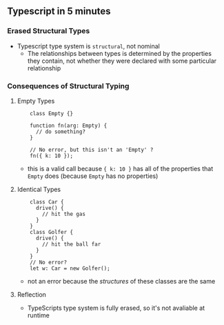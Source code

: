 ## Typescript in 5 minutes 

### Erased Structural Types
* Typescript type system is `structural`, not nominal
   * The relationships between types is determined by the properties they contain, not whether they were declared with some particular relationship

### Consequences of Structural Typing
1. Empty Types
	```
		class Empty {}
		 
		function fn(arg: Empty) {
		  // do something?
		}
		 
		// No error, but this isn't an 'Empty' ?
		fn({ k: 10 });
	```
	* this is a valid call because `{ k: 10 }` has all of the properties that `Empty` does (because `Empty` has no properties)

2. Identical Types
	```
		class Car {
		  drive() {
		    // hit the gas
		  }
		}
		class Golfer {
		  drive() {
		    // hit the ball far
		  }
		}
		// No error?
		let w: Car = new Golfer();
	```
	* not an error because the _structures_ of these classes are the same

3. Reflection
	* TypeScripts type system is fully erased, so it's not avaliable at runtime